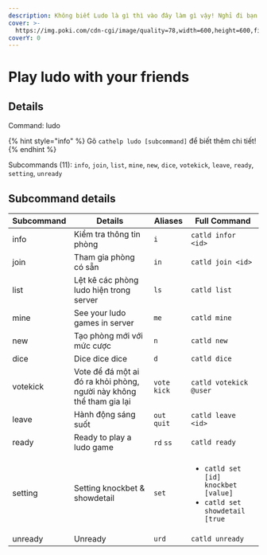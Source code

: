 ```yaml
---
description: Không biết Ludo là gì thì vào đây làm gì vậy! Nghỉ đi bạn oi!
cover: >-
  https://img.poki.com/cdn-cgi/image/quality=78,width=600,height=600,fit=cover,g=0.5x0.5,f=auto/aa1108c9f1d4e6d6b564824e6c4a2ca8460e48ae9d3f0b98bdbb8b816ff8c352.png
coverY: 0
---
```


# Play ludo with your friends

## Details

Command: ludo

{% hint style="info" %}
Gõ `cathelp ludo [subcommand]` để biết thêm chi tiết!
{% endhint %}

Subcommands (11): `info`, `join`, `list`, `mine`, `new`, `dice`, `votekick`, `leave`, `ready`, `setting`, `unready`

## Subcommand details

| Subcommand | Details                                                              | Aliases       | Full Command                                                                                                          |
| ---------- | -------------------------------------------------------------------- | ------------- | --------------------------------------------------------------------------------------------------------------------- |
| info       | Kiểm tra thông tin phòng                                             | `i`           | `catld infor <id>`                                                                                                    |
| join       | Tham gia phòng có sẵn                                                | `in`          | `catld join <id>`                                                                                                     |
| list       | Lệt kê các phòng ludo hiện trong server                              | `ls`          | `catld list`                                                                                                          |
| mine       | See your ludo games in server                                        | `me`          | `catld mine`                                                                                                          |
| new        | Tạo phòng mới với mức cược                                           | `n`           | `catld new`                                                                                                           |
| dice       | Dice dice dice                                                       | `d`           | `catld dice`                                                                                                          |
| votekick   | Vote để đá một ai đó ra khỏi phòng, người này không thể tham gia lại | `vote` `kick` | `catld votekick @user`                                                                                                |
| leave      | Hành động sáng suốt                                                  | `out` `quit`  | `catld leave <id>`                                                                                                    |
| ready      | Ready to play a ludo game                                            | `rd` `ss`     | `catld ready`                                                                                                         |
| setting    | Setting knockbet & showdetail                                        | `set`         | <ul><li><code>catld set [id] knockbet [value]</code></li><li><code>catld set showdetail [true|false]</code></li></ul> |
| unready    | Unready                                                              | `urd`         | `catld unready`                                                                                                       |
